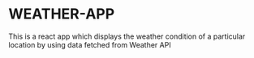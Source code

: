 # WEATHER-APP
This is a react app which displays the weather condition of a particular location by using data fetched from Weather API
